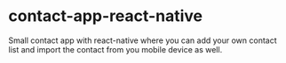 # contact-app-react-native
Small contact app with react-native where you can add your own contact list and import the contact from you mobile device as well.
